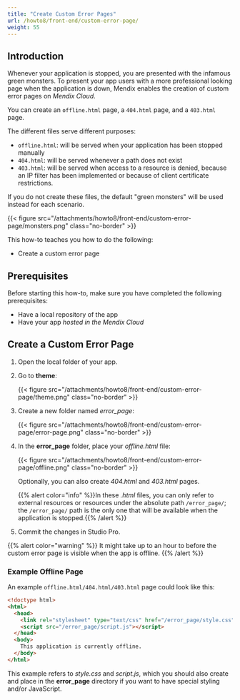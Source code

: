 ```yaml
---
title: "Create Custom Error Pages"
url: /howto8/front-end/custom-error-page/
weight: 55
---
```


## Introduction

Whenever your application is stopped, you are presented with the infamous green monsters. To present your app users with a more professional looking page when the application is down, Mendix enables the creation of custom error pages on *Mendix Cloud*.

You can create an `offline.html` page, a `404.html` page, and a `403.html` page.

The different files serve different purposes:

* `offline.html`: will be served when your application has been stopped manually
* `404.html`: will be served whenever a path does not exist
* `403.html`: will be served when access to a resource is denied, because an IP filter has been implemented or because of client certificate restrictions.

If you do not create these files, the default "green monsters" will be used instead for each scenario.

{{< figure src="/attachments/howto8/front-end/custom-error-page/monsters.png" class="no-border" >}}

This how-to teaches you how to do the following:

* Create a custom error page

## Prerequisites

Before starting this how-to, make sure you have completed the following prerequisites:

* Have a local repository of the app
* Have your app *hosted in the Mendix Cloud*

## Create a Custom Error Page

1. Open the local folder of your app.
2. Go to **theme**:

    {{< figure src="/attachments/howto8/front-end/custom-error-page/theme.png" class="no-border" >}}

3. Create a new folder named *error_page*:

    {{< figure src="/attachments/howto8/front-end/custom-error-page/error-page.png" class="no-border" >}}

4. In the **error_page** folder, place your *offline.html* file:

    {{< figure src="/attachments/howto8/front-end/custom-error-page/offline.png" class="no-border" >}}

    Optionally, you can also create *404.html* and *403.html* pages.

    {{% alert color="info" %}}In these *.html* files, you can only refer to external resources or resources under the absolute path `/error_page/`; the `/error_page/` path is the only one that will be available when the application is stopped.{{% /alert %}}

5. Commit the changes in Studio Pro.

{{% alert color="warning" %}}
It might take up to an hour to before the custom error page is visible when the app is offline.
{{% /alert %}}

### Example Offline Page

An example `offline.html/404.html/403.html` page could look like this:

```html
<!doctype html>
<html>
  <head>
    <link rel="stylesheet" type="text/css" href="/error_page/style.css">
    <script src="/error_page/script.js"></script>
  </head>
  <body>
    This application is currently offline.
  </body>
</html>
```

This example refers to *style.css* and *script.js*, which you should also create and place in the **error_page** directory if you want to have special styling and/or JavaScript.
